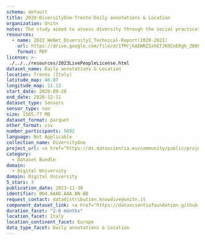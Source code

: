 ```yaml
---
schema: default
title: 2020-DiversityOne-Trento-Daily annotations & Location
organization: Unitn
notes: The study aimed to assess diversity through the social practices and daily behaviors of university students from eight different countries. The research was carried out in two phases. Initially, a large sample of students from Denmark, Italy, Mongolia, Paraguay, the United Kingdom, China, Mexico, and India, completed a survey on their social practices, as well as their socio-demographic, cultural, and psychological elements. In the second phase, a sub-sample of the respondents engaged in a four-week data collection by using an innovative smartphone application called iLog. This app collected data from thirty-four smartphone sensors around the clock, allowing for an in-depth investigation into the diversity and daily routines of university students across countries, both synchronically and diachronically.
resources:
  - name: 2022_WeNet_Diversity1_Technical-Report(2020-2021)
    url: https://drive.google.com/file/d/1TMrjkAEWRZ5xhETJKOCnERgh_Z06PO2E/view?usp=drive_link
    format: PDF
license: >-
 ./../../resources/2023LivePeopleLicense.html
dataset_name: Daily annotations & Location
location: Trento (Italy)
latitude_map: 46.07
longitude_map: 11.13
start_date: 2020-09-28
end_date: 2020-12-11
dataset_type: Sensors
sensor_type: nan
size: 1585.77 MB
dataset_format: parquet
other_format: csv
number_participants: 5692
language: Not Applicable
collection_name: DiversityOne
project_url: <a href="https://ds.datascientia.eu/community/public/projects/e464583f-32eb-44c1-a455-91503b02b309">https://ds.datascientia.eu/community/public/projects/e464583f-32eb-44c1-a455-91503b02b309</a>
category: 
  - Dataset Bundle
domain: 
  - Digital University
domain: Digital University
5_stars: 3
publication_date: 2023-11-30
identifier: 004.AAAD.AAA.BN-BO
request_contact: datadistribution.knowdive@unitn.it
component_dataset_link: <a href="https://datascientiafoundation.github.io/LivePeople/datasets/2020-DV1-Trento-Diachronic-Interactions/">2020-DV1-Trento-Diachronic-Interactions</a>, <a href="https://datascientiafoundation.github.io/LivePeople/datasets/2020-DV1-Trento-Location%20Event%20Per%20Time%20POI/">2020-DV1-Trento-Location Event Per Time POI</a>, <a href="https://datascientiafoundation.github.io/LivePeople/datasets/2020-DV1-Trento-Location%20Event%20Per%20Time%20RD/">2020-DV1-Trento-Location Event Per Time RD</a>, <a href="https://datascientiafoundation.github.io/LivePeople/datasets/2020-DV1-Trento-Synchronic-Interactions/">2020-DV1-Trento-Synchronic-Interactions</a>, <a href="https://datascientiafoundation.github.io/LivePeople/datasets/2020-DV1-Trento-Time%20Diaries/">2020-DV1-Trento-Time Diaries</a>
duration_facet: "2-6 months"
location_facet: Italy
location_continent_facet: Europe
data_type_facet: Daily annotations & Location
---
```

